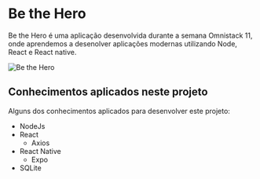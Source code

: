 # Be the Hero

Be the Hero é uma aplicação desenvolvida durante a semana Omnistack 11, onde aprendemos a desenolver aplicações modernas utilizando Node, React e React native.

![Be the Hero](https://github.com/GbrAntunes/Omnistack11-BeTheHero/tree/master/frontend/src/assets/Loginpage.jpg)

## Conhecimentos aplicados neste projeto
Alguns dos conhecimentos aplicados para desenvolver este projeto:
* NodeJs
* React
    * Axios
* React Native
    * Expo
* SQLite